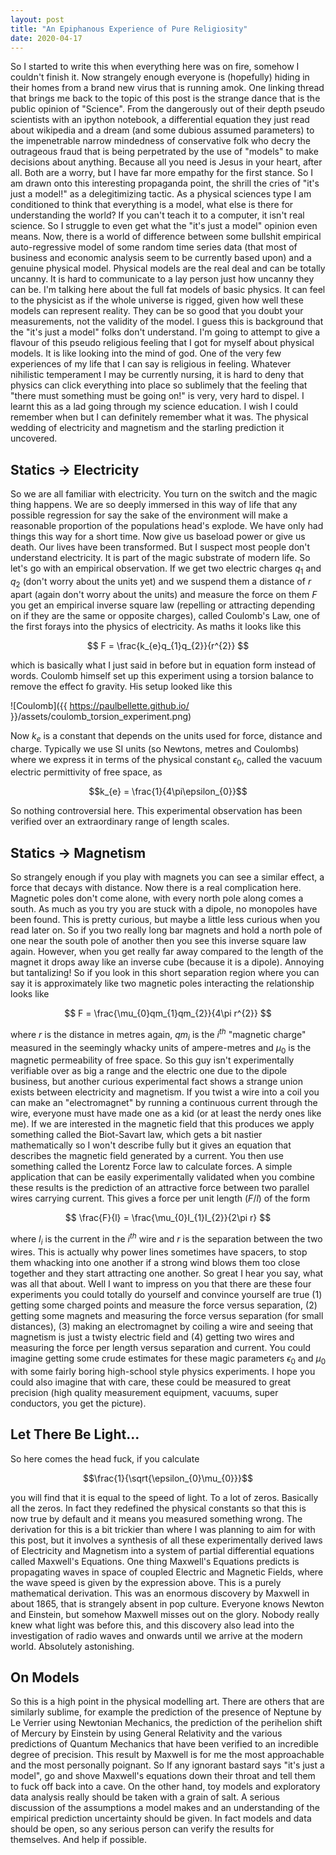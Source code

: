```yaml
---
layout: post
title: "An Epiphanous Experience of Pure Religiosity"
date: 2020-04-17
---
```


So I started to write this when everything here was on fire, somehow I couldn't finish it. Now strangely enough everyone is (hopefully) hiding in their homes from a brand new virus that is running amok. One linking thread that brings me back to the topic of this post is the strange dance that is the public opinion of "Science". From the dangerously out of their depth pseudo scientists with an ipython notebook, a differential equation they just read about wikipedia and a dream (and some dubious assumed parameters) to the impenetrable narrow mindedness of conservative folk who decry the outrageous fraud that is being perpetrated by the use of "models" to make decisions about anything. Because all you need is Jesus in your heart, after all. Both are a worry, but I have far more empathy for the first stance.
So I am drawn onto this interesting propaganda point, the shrill the cries of "it's just a model!" as a delegitimizing tactic. As a physical sciences type I am conditioned to think that everything is a model, what else is there for understanding the world? If you can't teach it to a computer, it isn't real science. So I struggle to even get what the "it's just a model" opinion even means. Now, there is a world of difference between some bullshit empirical auto-regressive model of some random time series data (that most of business and economic analysis seem to be currently based upon) and a genuine physical model. Physical models are the real deal and can be totally uncanny. It is hard to communicate to a lay person just how uncanny they can be. I'm talking here about the full fat models of basic physics. It can feel to the physicist as if the whole universe is rigged, given how well these models can represent reality. They can be so good that you doubt your measurements, not the validity of the model. I guess this is background that the "it's just a model" folks don't understand. I'm going to attempt to give a flavour of this pseudo religious feeling that I got for myself about physical models. It is like looking into the mind of god. One of the very few experiences of my life that I can say is religious in feeling. Whatever nihilistic temperament I may be currently nursing, it is hard to deny that physics can click everything into place so sublimely that the feeling that "there must something must be going on!" is very, very hard to dispel. I learnt this as a lad going through my science education. I wish I could remember when but I can definitely remember what it was. The physical wedding of electricity and magnetism and the starling prediction it uncovered. 

## Statics -> Electricity

So we are all familiar with electricity. You turn on the switch and the magic thing happens. We are so deeply immersed in this way of life that any possible regression for say the sake of the environment will make a reasonable proportion of the populations head's explode. We have only had things this way for a short time. Now give us baseload power or give us death. Our lives have been transformed. But I suspect most people don't understand electricity. It is part of the magic substrate of modern life. So let's go with an empirical observation. If we get two electric charges $q_{1}$ and $q_{2}$ (don't worry about the units yet) and we suspend them a distance of $r$ apart (again don't worry about the units) and measure the force on them $F$ you get an empirical inverse square law (repelling or attracting depending on if they are the same or opposite charges), called Coulomb's Law, one of the first forays into the physics of electricity. As maths it looks like this

$$ F = \frac{k_{e}q_{1}q_{2}}{r^{2}} $$

which is basically what I just said in before but in equation form instead of words. Coulomb himself set up this experiment using a torsion balance to remove the effect fo gravity. His setup looked like this

![Coulomb]({{ https://paulbellette.github.io/ }}/assets/coulomb_torsion_experiment.png)

Now $k_{e}$ is a constant that depends on the units used for force, distance and charge. Typically we use SI units (so Newtons, metres and Coulombs) where we express it in terms of the physical constant $\epsilon_{0}$, called the vacuum electric permittivity of free space, as

$$k_{e} = \frac{1}{4\pi\epsilon_{0}}$$

So nothing controversial here. This experimental observation has been verified over an extraordinary range of length scales.

## Statics -> Magnetism

So strangely enough if you play with magnets you can see a similar effect, a force that decays with distance. Now there is a real complication here. Magnetic poles don't come alone, with every north pole along comes a south. As much as you try you are stuck with a dipole, no monopoles have been found. This is pretty curious, but maybe a little less curious when you read later on. So if you two really long bar magnets and hold a north pole of one near the south pole of another then you see this inverse square law again. However, when you get really far away compared to the length of the magnet it drops away like an inverse cube (because it is a dipole). Annoying but tantalizing! So if you look in this short separation region where you can say it is approximately like two magnetic poles interacting the relationship looks like

$$ F = \frac{\mu_{0}qm_{1}qm_{2}}{4\pi r^{2}} $$

where $r$ is the distance in metres again, $qm_{i}$ is the $i^{th}$ "magnetic charge" measured in the seemingly whacky units of ampere-metres and $\mu_{0}$ is the magnetic permeability of free space. 
So this guy isn't experimentally verifiable over as big a range and the electric one due to the dipole business, but another curious experimental fact shows a strange union exists between electricity and magnetism. If you twist a wire into a coil you can make an "electromagnet" by running a continuous current through the wire, everyone must have made one as a kid (or at least the nerdy ones like me). If we are interested in the magnetic field that this produces we apply something called the Biot-Savart law, which gets a bit nastier mathematically so I won't describe fully but it gives an equation that describes the magnetic field generated by a current. You then use something called the Lorentz Force law to calculate forces. A simple application that can be easily experimentally validated when you combine these results is the prediction of an attractive force between two parallel wires carrying current. This gives a force per unit length ($F/l$) of the form

$$ \frac{F}{l} = \frac{\mu_{0}I_{1}I_{2}}{2\pi r} $$

where $I_{i}$ is the current in the $i^{th}$ wire and $r$ is the separation between the two wires. This is actually why power lines sometimes have spacers, to stop them whacking into one another if a strong wind blows them too close together and they start attracting one another.
So great I hear you say, what was all that about. Well I want to impress on you that there are these four experiments you could totally do yourself and convince yourself are true (1) getting some charged points and measure the force versus separation, (2) getting some magnets and measuring the force versus separation (for small distances), (3) making an electromagnet by coiling a wire and seeing that magnetism is just a twisty electric field and (4) getting two wires and measuring the force per length versus separation and current. You could imagine getting some crude estimates for these magic parameters $\epsilon_{0}$ and $\mu_{0}$ with some fairly boring high-school style physics experiments. I hope you could also imagine that with care, these could be measured to great precision (high quality measurement equipment, vacuums, super conductors, you get the picture). 

## Let There Be Light...

So here comes the head fuck, if you calculate

$$\frac{1}{\sqrt{\epsilon_{0}\mu_{0}}}$$

you will find that it is equal to the speed of light. To a lot of zeros. Basically all the zeros. In fact they redefined the physical constants so that this is now true by default and it means you measured something wrong. The derivation for this is a bit trickier than where I was planning to aim for with this post, but it involves a synthesis of all these experimentally derived laws of Electricity and Magnetism into a system of partial differential equations called Maxwell's Equations. One thing Maxwell's Equations predicts is propagating waves in space of coupled Electric and Magnetic Fields, where the wave speed is given by the expression above. This is a purely mathematical derivation. This was an enormous discovery by Maxwell in about 1865, that is strangely absent in pop culture. Everyone knows Newton and Einstein, but somehow Maxwell misses out on the glory. Nobody really knew what light was before this, and this discovery also lead into the investigation of radio waves and onwards until we arrive at the modern world. Absolutely astonishing.

## On Models

So this is a high point in the physical modelling art. There are others that are similarly sublime, for example the prediction of the presence of Neptune by Le Verrier using Newtonian Mechanics, the prediction of the perihelion shift of Mercury by Einstein by using General Relativity and the various predictions of Quantum Mechanics that have been verified to an incredible degree of precision. This result by Maxwell is for me the most approachable and the most personally poignant. So If any ignorant bastard says "it's just a model", go and shove Maxwell's equations down their throat and tell them to fuck off back into a cave. On the other hand, toy models and exploratory data analysis really should be taken with a grain of salt. A serious discussion of the assumptions a model makes and an understanding of the empirical prediction uncertainty should be given. In fact models and data should be open, so any serious person can verify the results for themselves. And help if possible.